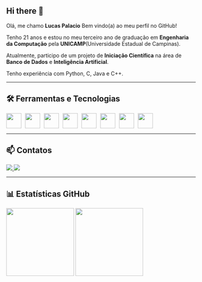 ## Hi there 👋

Olá, me chamo **Lucas Palacio**
Bem vindo(a) ao meu perfil no GitHub!

Tenho 21 anos e estou no meu terceiro ano de graduação em **Engenharia da Computação** pela **UNICAMP**(Universidade Estadual de Campinas).

Atualmente, participo de um projeto de **Iniciação Científica** na área de **Banco de Dados** e **Inteligência Artificial**.

Tenho experiência com Python, C, Java e C++.

---

## 🛠️ Ferramentas e Tecnologias

<div style="display: flex; flex-wrap: wrap; gap: 10px;">
  <img src="https://cdn.jsdelivr.net/gh/devicons/devicon/icons/git/git-original.svg" width="40" height="40"/>
  <img src="https://cdn.jsdelivr.net/gh/devicons/devicon/icons/github/github-original.svg" width="40" height="40"/>
  <img src="https://cdn.jsdelivr.net/gh/devicons/devicon/icons/c/c-original.svg" width="40" height="40"/>
  <img src="https://cdn.jsdelivr.net/gh/devicons/devicon/icons/cplusplus/cplusplus-original.svg" width="40" height="40"/>
  <img src="https://cdn.jsdelivr.net/gh/devicons/devicon/icons/java/java-original.svg" width="40" height="40"/>
  <img src="https://cdn.jsdelivr.net/gh/devicons/devicon/icons/python/python-original.svg" width="40" height="40"/>
  <img src="https://cdn.jsdelivr.net/gh/devicons/devicon/icons/archlinux/archlinux-original.svg" width="40" height="40"/>
  <img src="https://cdn.jsdelivr.net/gh/devicons/devicon/icons/firefox/firefox-original.svg" width="40" height="40"/>
</div>

---

## 📫 Contatos

<a href="mailto:lucasp.aprofissional@gmail.com">
  <img src="https://img.shields.io/badge/Gmail-D14836?style=for-the-badge&logo=gmail&logoColor=white"/>
</a>
<a href="https://www.linkedin.com/in/seu-usuário-linkedln-aqui" target="_blank">
  <img src="https://img.shields.io/badge/-LinkedIn-%230077B5?style=for-the-badge&logo=linkedin&logoColor=white"/>
</a>

---

## 📊 Estatísticas GitHub

<div>
  <img height="180em" src="https://github-readme-stats.vercel.app/api/top-langs/?username=Palaciolol&layout=compact&langs_count=7&theme=dracula"/>
  <img height="180em" src="https://github-readme-stats.vercel.app/api?username=Palaciolol&show_icons=true&theme=dracula&include_all_commits=true&count_private=true"/>
</div>


          
          
          
          
          
          

